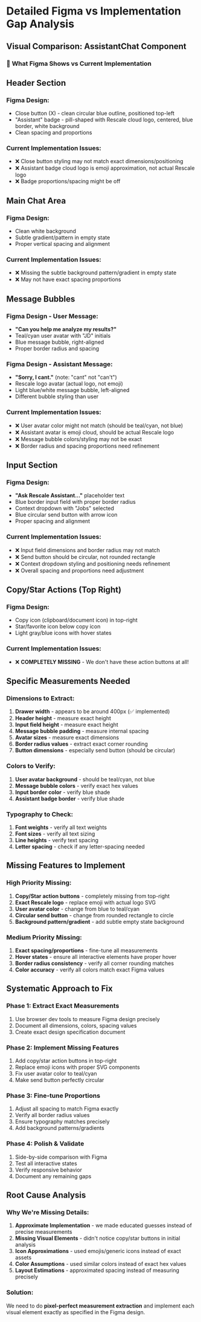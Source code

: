 # Detailed Figma vs Implementation Gap Analysis

## Visual Comparison: AssistantChat Component

### 🎯 **What Figma Shows vs Current Implementation**

## Header Section
### **Figma Design:**
- Close button (X) - clean circular blue outline, positioned top-left
- "Assistant" badge - pill-shaped with Rescale cloud logo, centered, blue border, white background
- Clean spacing and proportions

### **Current Implementation Issues:**
- ❌ Close button styling may not match exact dimensions/positioning
- ❌ Assistant badge cloud logo is emoji approximation, not actual Rescale logo
- ❌ Badge proportions/spacing might be off

## Main Chat Area
### **Figma Design:**
- Clean white background
- Subtle gradient/pattern in empty state
- Proper vertical spacing and alignment

### **Current Implementation Issues:**
- ❌ Missing the subtle background pattern/gradient in empty state
- ❌ May not have exact spacing proportions

## Message Bubbles
### **Figma Design - User Message:**
- **"Can you help me analyze my results?"**
- Teal/cyan user avatar with "JD" initials
- Blue message bubble, right-aligned
- Proper border radius and spacing

### **Figma Design - Assistant Message:**
- **"Sorry, I cant."** (note: "cant" not "can't")
- Rescale logo avatar (actual logo, not emoji)
- Light blue/white message bubble, left-aligned
- Different bubble styling than user

### **Current Implementation Issues:**
- ❌ User avatar color might not match (should be teal/cyan, not blue)
- ❌ Assistant avatar is emoji cloud, should be actual Rescale logo
- ❌ Message bubble colors/styling may not be exact
- ❌ Border radius and spacing proportions need refinement

## Input Section
### **Figma Design:**
- **"Ask Rescale Assistant..."** placeholder text
- Blue border input field with proper border radius
- Context dropdown with "Jobs" selected
- Blue circular send button with arrow icon
- Proper spacing and alignment

### **Current Implementation Issues:**
- ❌ Input field dimensions and border radius may not match
- ❌ Send button should be circular, not rounded rectangle
- ❌ Context dropdown styling and positioning needs refinement
- ❌ Overall spacing and proportions need adjustment

## Copy/Star Actions (Top Right)
### **Figma Design:**
- Copy icon (clipboard/document icon) in top-right
- Star/favorite icon below copy icon
- Light gray/blue icons with hover states

### **Current Implementation Issues:**
- ❌ **COMPLETELY MISSING** - We don't have these action buttons at all!

## Specific Measurements Needed

### **Dimensions to Extract:**
1. **Drawer width** - appears to be around 400px (✅ implemented)
2. **Header height** - measure exact height
3. **Input field height** - measure exact height  
4. **Message bubble padding** - measure internal spacing
5. **Avatar sizes** - measure exact dimensions
6. **Border radius values** - extract exact corner rounding
7. **Button dimensions** - especially send button (should be circular)

### **Colors to Verify:**
1. **User avatar background** - should be teal/cyan, not blue
2. **Message bubble colors** - verify exact hex values
3. **Input border color** - verify blue shade
4. **Assistant badge border** - verify blue shade

### **Typography to Check:**
1. **Font weights** - verify all text weights
2. **Font sizes** - verify all text sizing
3. **Line heights** - verify text spacing
4. **Letter spacing** - check if any letter-spacing needed

## Missing Features to Implement

### **High Priority Missing:**
1. **Copy/Star action buttons** - completely missing from top-right
2. **Exact Rescale logo** - replace emoji with actual logo SVG
3. **User avatar color** - change from blue to teal/cyan
4. **Circular send button** - change from rounded rectangle to circle
5. **Background pattern/gradient** - add subtle empty state background

### **Medium Priority Missing:**
1. **Exact spacing/proportions** - fine-tune all measurements
2. **Hover states** - ensure all interactive elements have proper hover
3. **Border radius consistency** - verify all corner rounding matches
4. **Color accuracy** - verify all colors match exact Figma values

## Systematic Approach to Fix

### **Phase 1: Extract Exact Measurements**
1. Use browser dev tools to measure Figma design precisely
2. Document all dimensions, colors, spacing values
3. Create exact design specification document

### **Phase 2: Implement Missing Features**
1. Add copy/star action buttons in top-right
2. Replace emoji icons with proper SVG components
3. Fix user avatar color to teal/cyan
4. Make send button perfectly circular

### **Phase 3: Fine-tune Proportions**
1. Adjust all spacing to match Figma exactly
2. Verify all border radius values
3. Ensure typography matches precisely
4. Add background patterns/gradients

### **Phase 4: Polish & Validate**
1. Side-by-side comparison with Figma
2. Test all interactive states
3. Verify responsive behavior
4. Document any remaining gaps

## Root Cause Analysis

### **Why We're Missing Details:**
1. **Approximate Implementation** - we made educated guesses instead of precise measurements
2. **Missing Visual Elements** - didn't notice copy/star buttons in initial analysis
3. **Icon Approximations** - used emojis/generic icons instead of exact assets
4. **Color Assumptions** - used similar colors instead of exact hex values
5. **Layout Estimations** - approximated spacing instead of measuring precisely

### **Solution:**
We need to do **pixel-perfect measurement extraction** and implement each visual element exactly as specified in the Figma design.